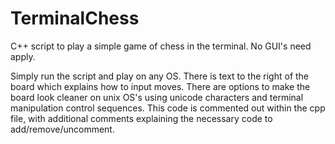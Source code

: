 # TerminalChess
C++ script to play a simple game of chess in the terminal. No GUI's need apply.

Simply run the script and play on any OS. There is text to the right of the board which explains how to input moves.
There are options to make the board look cleaner on unix OS's using unicode characters and terminal manipulation control
sequences. This code is commented out within the cpp file, with additional comments explaining the necessary code to
add/remove/uncomment.
